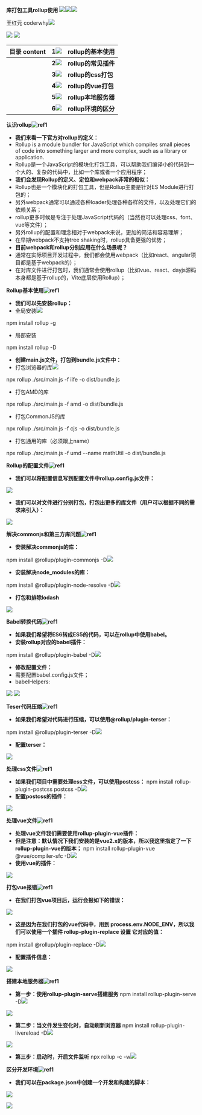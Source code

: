 ﻿**库打包工具rollup使用 ![](./image/Aspose.Words.97259466-d2ce-4c94-81b4-b7679efebe06.001.png)![](./image/Aspose.Words.97259466-d2ce-4c94-81b4-b7679efebe06.002.png)![](./image/Aspose.Words.97259466-d2ce-4c94-81b4-b7679efebe06.003.png)**

王红元 coderwhy![](./image/Aspose.Words.97259466-d2ce-4c94-81b4-b7679efebe06.004.png)

![](./image/Aspose.Words.97259466-d2ce-4c94-81b4-b7679efebe06.005.png) ![](./image/Aspose.Words.97259466-d2ce-4c94-81b4-b7679efebe06.006.png)

|**目录 content**|**1![](./image/Aspose.Words.97259466-d2ce-4c94-81b4-b7679efebe06.007.png)**|**rollup的基本使用**|
| :- | - | - |
||**2![](./image/Aspose.Words.97259466-d2ce-4c94-81b4-b7679efebe06.008.png)**|**rollup的常见插件**|
||**3![](./image/Aspose.Words.97259466-d2ce-4c94-81b4-b7679efebe06.009.png)**|**rollup的css打包**|
||**4![](./image/Aspose.Words.97259466-d2ce-4c94-81b4-b7679efebe06.010.png)**|**rollup的vue打包**|
||**5![](./image/Aspose.Words.97259466-d2ce-4c94-81b4-b7679efebe06.011.png)**|**rollup本地服务器**|
||**6![](./image/Aspose.Words.97259466-d2ce-4c94-81b4-b7679efebe06.012.png)**|**rollup环境的区分**|

**认识rollup![ref1]**

- **我们来看一下官方对rollup的定义：**
- Rollup is a module bundler for JavaScript which compiles small pieces of code into something larger and more complex, such as a library or application. 
- Rollup是一个JavaScript的模块化打包工具，可以帮助我们编译小的代码到一个大的、复杂的代码中，比如一个库或者一个应用程序；
- **我们会发现Rollup的定义、定位和webpack非常的相似：**
- Rollup也是一个模块化的打包工具，但是Rollup主要是针对ES Module进行打包的；
- 另外webpack通常可以通过各种loader处理各种各样的文件，以及处理它们的依赖关系；
- rollup更多时候是专注于处理JavaScript代码的（当然也可以处理css、font、vue等文件）；
- 另外rollup的配置和理念相对于webpack来说，更加的简洁和容易理解；
- 在早期webpack不支持tree shaking时，rollup具备更强的优势；
- **目前webpack和rollup分别应用在什么场景呢？**
- 通常在实际项目开发过程中，我们都会使用webpack（比如react、angular项目都是基于webpack的）；
- 在对库文件进行打包时，我们通常会使用rollup（比如vue、react、dayjs源码本身都是基于rollup的，Vite底层使用Rollup）；

**Rollup基本使用![ref1]**

- **我们可以先安装rollup：**
- 全局安装![](./image/Aspose.Words.97259466-d2ce-4c94-81b4-b7679efebe06.014.png)

npm install rollup -g

- 局部安装

npm install rollup -D

- **创建main.js文件，打包到bundle.js文件中：**
- 打包浏览器的库![](./image/Aspose.Words.97259466-d2ce-4c94-81b4-b7679efebe06.015.png)

npx rollup ./src/main.js -f iife -o dist/bundle.js

- 打包AMD的库

npx rollup ./src/main.js -f amd -o dist/bundle.js

- 打包CommonJS的库

npx rollup ./src/main.js -f cjs -o dist/bundle.js

- 打包通用的库（必须跟上name）

npx rollup ./src/main.js -f umd --name mathUtil -o dist/bundle.js

**Rollup的配置文件![ref1]**

- **我们可以将配置信息写到配置文件中rollup.config.js文件：**

![](./image/Aspose.Words.97259466-d2ce-4c94-81b4-b7679efebe06.016.png)

- **我们可以对文件进行分别打包，打包出更多的库文件（用户可以根据不同的需求来引入）：**

![](./image/Aspose.Words.97259466-d2ce-4c94-81b4-b7679efebe06.017.png)

**解决commonjs和第三方库问题![ref1]**

- **安装解决commonjs的库：**

npm install @rollup/plugin-commonjs -D![](./image/Aspose.Words.97259466-d2ce-4c94-81b4-b7679efebe06.018.png)

- **安装解决node\_modules的库：**

npm install @rollup/plugin-node-resolve -D![](./image/Aspose.Words.97259466-d2ce-4c94-81b4-b7679efebe06.019.png)

- **打包和排除lodash**

![](./image/Aspose.Words.97259466-d2ce-4c94-81b4-b7679efebe06.020.png)

**Babel转换代码![ref1]**

- **如果我们希望将ES6转成ES5的代码，可以在rollup中使用babel。**
- **安装rollup对应的babel插件：**

npm install @rollup/plugin-babel -D![](./image/Aspose.Words.97259466-d2ce-4c94-81b4-b7679efebe06.021.png)

- **修改配置文件：**
- 需要配置babel.config.js文件；
- babelHelpers:

![](./image/Aspose.Words.97259466-d2ce-4c94-81b4-b7679efebe06.022.png) ![](./image/Aspose.Words.97259466-d2ce-4c94-81b4-b7679efebe06.023.png)

**Teser代码压缩![ref1]**

- **如果我们希望对代码进行压缩，可以使用@rollup/plugin-terser：**

npm install @rollup/plugin-terser -D![](./image/Aspose.Words.97259466-d2ce-4c94-81b4-b7679efebe06.024.png)

- **配置terser：**

![](./image/Aspose.Words.97259466-d2ce-4c94-81b4-b7679efebe06.025.png)

**处理css文件![ref1]**

- **如果我们项目中需要处理css文件，可以使用postcss：** npm install rollup-plugin-postcss postcss -D![](./image/Aspose.Words.97259466-d2ce-4c94-81b4-b7679efebe06.026.png)
- **配置postcss的插件：**

![](./image/Aspose.Words.97259466-d2ce-4c94-81b4-b7679efebe06.027.png)

**处理vue文件![ref1]**

- **处理vue文件我们需要使用rollup-plugin-vue插件：**
- **但是注意：默认情况下我们安装的是vue2.x的版本，所以我这里指定了一下rollup-plugin-vue的版本；** npm install rollup-plugin-vue @vue/compiler-sfc -D![](./image/Aspose.Words.97259466-d2ce-4c94-81b4-b7679efebe06.028.png)
- **使用vue的插件：**

![](./image/Aspose.Words.97259466-d2ce-4c94-81b4-b7679efebe06.029.png)

**打包vue报错![ref1]**

- **在我们打包vue项目后，运行会报如下的错误：**

![](./image/Aspose.Words.97259466-d2ce-4c94-81b4-b7679efebe06.030.png)

- **这是因为在我们打包的vue代码中，用到 process.env.NODE\_ENV，所以我们可以使用一个插件 rollup-plugin-replace 设置 它对应的值：**

npm install @rollup/plugin-replace -D![](./image/Aspose.Words.97259466-d2ce-4c94-81b4-b7679efebe06.031.png)

- **配置插件信息：**

![](./image/Aspose.Words.97259466-d2ce-4c94-81b4-b7679efebe06.032.png)


**搭建本地服务器![ref1]**

- **第一步：使用rollup-plugin-serve搭建服务** npm install rollup-plugin-serve -D![](./image/Aspose.Words.97259466-d2ce-4c94-81b4-b7679efebe06.033.png)

![](./image/Aspose.Words.97259466-d2ce-4c94-81b4-b7679efebe06.034.png)

- **第二步：当文件发生变化时，自动刷新浏览器** npm install rollup-plugin-livereload -D![](./image/Aspose.Words.97259466-d2ce-4c94-81b4-b7679efebe06.035.png)

![](./image/Aspose.Words.97259466-d2ce-4c94-81b4-b7679efebe06.036.png)

- **第三步：启动时，开启文件监听** npx rollup -c -w![](./image/Aspose.Words.97259466-d2ce-4c94-81b4-b7679efebe06.037.png)

**区分开发环境![ref1]**

- **我们可以在package.json中创建一个开发和构建的脚本：**

![](./image/Aspose.Words.97259466-d2ce-4c94-81b4-b7679efebe06.038.png)

![](./image/Aspose.Words.97259466-d2ce-4c94-81b4-b7679efebe06.039.png)

[ref1]: ./image/Aspose.Words.97259466-d2ce-4c94-81b4-b7679efebe06.013.png
